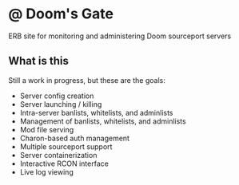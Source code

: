 # @ Doom's Gate

ERB site for monitoring and administering Doom sourceport servers

## What is this

Still a work in progress, but these are the goals:

- Server config creation
- Server launching / killing
- Intra-server banlists, whitelists, and adminlists
- Management of banlists, whitelists, and adminlists
- Mod file serving
- Charon-based auth management
- Multiple sourceport support
- Server containerization
- Interactive RCON interface
- Live log viewing
